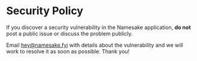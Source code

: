 # Security Policy

If you discover a security vulnerability in the Namesake application, **do not** post a public issue or discuss the problem publicly.

Email hey@namesake.fyi with details about the vulnerability and we will work to resolve it as soon as possible. Thank you!

